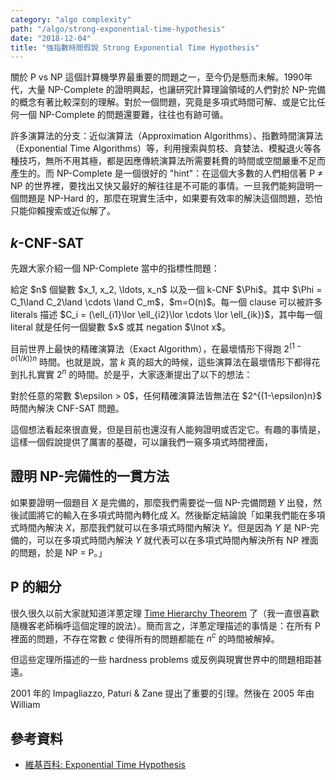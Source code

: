 ```yaml
---
category: "algo complexity"
path: "/algo/strong-exponential-time-hypothesis"
date: "2018-12-04"
title: "強指數時間假說 Strong Exponential Time Hypothesis"
---
```


關於 P vs NP 這個計算機學界最重要的問題之一，至今仍是懸而未解。1990年代，大量 NP-Complete 的證明興起，也讓研究計算理論領域的人們對於 NP-完備的概念有著比較深刻的理解。對於一個問題，究竟是多項式時間可解、或是它比任何一個 NP-Complete 的問題還要難，往往也有跡可循。

許多演算法的分支：近似演算法（Approximation Algorithms）、指數時間演算法（Exponential Time Algorithms）等，利用搜索與剪枝、貪婪法、模擬退火等各種技巧，無所不用其極，都是因應傳統演算法所需要耗費的時間或空間嚴重不足而產生的。而 NP-Complete 是一個很好的 "hint"：在這個大多數的人們相信著 P $\neq$ NP 的世界裡，要找出又快又最好的解往往是不可能的事情。一旦我們能夠證明一個問題是 NP-Hard 的，那麼在現實生活中，如果要有效率的解決這個問題，恐怕只能仰賴搜索或近似解了。

## $k$-CNF-SAT

先跟大家介紹一個 NP-Complete 當中的指標性問題：

<theorem title='k-CNF-SAT 問題' c='is-info'>
給定 $n$ 個變數 $x_1, x_2, \ldots, x_n$ 以及一個 k-CNF $\Phi$。其中 $\Phi = C_1\land C_2\land \cdots \land C_m$，$m=O(n)$。每一個 clause 可以被許多 literals 描述 $C_i = (\ell_{i1}\lor \ell_{i2}\lor \cdots \lor \ell_{ik})$，其中每一個 literal 就是任何一個變數 $x$ 或其 negation $\lnot x$。
</theorem>

目前世界上最快的精確演算法（Exact Algorithm），在最壞情形下得跑 $2^{(1-o(1/k))n}$ 時間。也就是說，當 $k$ 真的超大的時候，這些演算法在最壞情形下都得花到扎扎實實 $2^n$ 的時間。於是乎，大家逐漸提出了以下的想法：

<theorem title='強指數時間假說 Strong Exponential Time Hypothesis (SETH)'>
對於任意的常數 $\epsilon > 0$，任何精確演算法皆無法在 $2^{(1-\epsilon)n}$ 時間內解決 CNF-SAT 問題。
</theorem>

這個想法看起來很直覺，但是目前也還沒有人能夠證明或否定它。有趣的事情是，這樣一個假說提供了厲害的基礎，可以讓我們一窺多項式時間裡面，

## 證明 NP-完備性的一貫方法

如果要證明一個題目 $X$ 是完備的，那麼我們需要從一個 NP-完備問題 $Y$ 出發，然後試圖將它的輸入在多項式時間內轉化成 $X$。然後斷定結論說「如果我們能在多項式時間內解決 $X$，那麼我們就可以在多項式時間內解決 $Y$。但是因為 $Y$ 是 NP-完備的，可以在多項式時間內解決 $Y$ 就代表可以在多項式時間內解決所有 NP 裡面的問題，於是 NP $=$ P。」

## P 的細分

很久很久以前大家就知道洋蔥定理 [Time Hierarchy Theorem](https://en.wikipedia.org/wiki/Time_hierarchy_theorem) 了（我一直很喜歡隨機客老師稱呼這個定理的說法）。簡而言之，洋蔥定理描述的事情是：在所有 P 裡面的問題，不存在常數 $c$ 使得所有的問題都能在 $n^c$ 的時間被解掉。

但這些定理所描述的一些 hardness problems 或反例與現實世界中的問題相距甚遠。

2001 年的 Impagliazzo, Paturi & Zane 提出了重要的引理。然後在 2005 年由 William 


## 參考資料

* [維基百科: Exponential Time Hypothesis](https://en.wikipedia.org/wiki/Exponential_time_hypothesis)